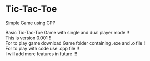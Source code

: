 # Tic-Tac-Toe
Simple Game using CPP

Basic Tic-Tac-Toe Game with single and dual player mode !! <br />
This is version  0.001 !! <br />
For to play game download Game folder containing .exe and .o file ! <br />
For to play with code use .cpp file !! <br />
I will add more features in future !!! 
